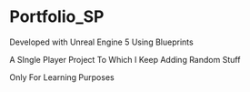 # Portfolio_SP

Developed with Unreal Engine 5 Using Blueprints

 A SIngle Player Project To Which I Keep Adding Random Stuff

 Only For Learning Purposes
